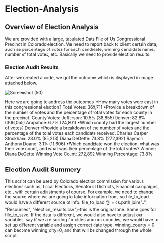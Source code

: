 # Election-Analysis

## Overview of Election Analysis
We are provided with a large, tabulated Data File of Us Congressional Precinct in Colorado election. We need to report back to client certain data, such as percentage of votes for each candidate, winning candidate name, number of total votes, etc. Basically we need to provide election results.

### Election Audit Results
After we created a code, we got the outcome which is displayed in image attached below.

![Screenshot (50)](https://user-images.githubusercontent.com/116606765/202612315-3d73b726-7b81-4f60-8bc7-f7b9564e72ec.png)

Here we are going to address the outcomes.
•How many votes were cast in this congressional election?
  Total Votes: 369,711
•Provide a breakdown of the number of votes and the percentage of total votes for each county in the precinct.
  County Votes:
    Jefferson: 10.5% (38,855)
    Denver: 82.8% (306,055)
    Arapahoe: 6.7% (24,801)
•Which county had the largest number of votes?
  Denver
•Provide a breakdown of the number of votes and the percentage of the total votes each candidate received.
  Charles Casper Stockham: 23.0% (85,213)
  Diana DeGette: 73.8% (272,892)
  Raymon Anthony Doane: 3.1% (11,606)
•Which candidate won the election, what was their vote count, and what was their percentage of the total votes?
  Winner: Diana DeGette
  Winning Vote Count: 272,892
  Winning Percentage: 73.8%

## Election Audit Summery
This script can be used by Colorado election commission for various elections such as, Local Elections, Senatorial Districts, Financial campaigns, etc., with certain adjustments of course.
For example, we need to change the source where we are going to take information from, so file_to_load would have a different source of info.
  file_to_load 👌 = os.path.join("..", "Resources", "election_results.csv")-this is the original one.
Same goes for file_to_save. 
If the data is different, we would also have to adjust our variables. say if we are sorting for cities and not counties, we would have to set up different variable and assign correct date type.
winning_county = 0 can become winning_city=0, and that will be changed through the whole script.
